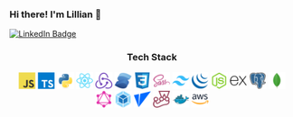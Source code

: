 
### Hi there! I'm Lillian 👋

<div id="header">
  <a href="https://www.linkedin.com/in/lillian-tenn/" target="_blank">
    <img src="https://img.shields.io/badge/LinkedIn-blue?style=for-the-badge&logo=linkedin&logoColor=white" alt="LinkedIn Badge"/>
  </a>
</div>
<div id="icons" align="center">
  <h3>Tech Stack</h3>
  <a href="https://www.javascript.com/" target="_blank"><img src="js.png" width="30" alt="js" /></a>
  <a href="hhttps://www.typescriptlang.org/" target="_blank"><img src="ts.png" width="30" alt="ts" /></a>
  <a href="https://www.python.org/" target="_blank"><img src="python.png" width="30" alt="python" /></a>
  <a href="https://react.dev/" target="_blank"><img src="react.png" width="30" alt="react" /></a>
  <a href="https://redux.js.org/" target="_blank"><img src="redux.png" width="30" alt="redux" /></a>
  <a href="https://solidjs.com/" target="_blank"><img src="solidjs.png" width="30" alt="solidjs" /></a>
  <a href="https://developer.mozilla.org/en-US/docs/Web/CSS" target="_blank"><img src="css.png" width="30" alt="html" /></a>
  <a href="https://sass-lang.com/" target="_blank"><img src="sass.png" width="30" alt="sass" /></a>
  <a href="https://tailwindcss.com/" target="_blank"><img src="tailwind.png" width="30" alt="tailwind" /></a>
  <a href="https://jquery.com/" target="_blank"><img src="jquery.png" width="30" alt="jquery" /></a>
  <a href="https://nodejs.org/" target="_blank"><img src="nodejs.png" width="30" alt="nodejs" /></a>
  <a href="https://expressjs.com/" target="_blank"><img src="express.png" width="30" alt="expressjs" /></a>
  <a href="https://postgresql.org/" target="_blank"><img src="postgresql.png" width="30" alt="postgresql" /></a>
  <a href="https://mongodb.com/" target="_blank"><img src="mongo.png" width="30" alt="mongo" /></a>
  <a href="https://graphql.org/" target="_blank"><img src="graphql.png" width="30" alt="graphql" /></a>
  <a href="https://webpack.js.org/" target="_blank"><img src="webpack.png" width="30" alt="webpack" /></a>
  <a href="https://vite.js.dev/" target="_blank"><img src="vite.png" width="30" alt="vite" /></a>
  <a href="https://jestjs.io/" target="_blank"><img src="jest.png" width="30" alt="jest" /></a>
  <a href="https://docker.com/" target="_blank"><img src="docker.png" width="30" alt="docker" /></a>
  <a href="https://aws.amazon.com/" target="_blank"><img src="aws.png" width="30" alt="aws" /></a>
  
</div>
<!--
**tenn501/tenn501** is a ✨ _special_ ✨ repository because its `README.md` (this file) appears on your GitHub profile.

Here are some ideas to get you started:

- 🔭 I’m currently working on ...
- 🌱 I’m currently learning ...
- 👯 I’m looking to collaborate on ...
- 🤔 I’m looking for help with ...
- 💬 Ask me about ...
- 📫 How to reach me: ...
- 😄 Pronouns: ...
- ⚡ Fun fact: ...
-->
